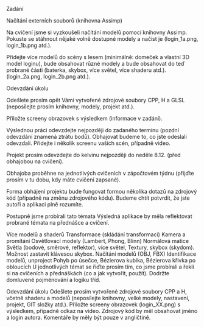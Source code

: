 Zadání

Načítání externích souborů (knihovna Assimp)

Na cvičení jsme si vyzkoušeli načítání modelů pomocí knihovny Assimp. Pokuste se stáhnout nějaké volně dostupné modely a načíst je (login_1a.png, login_1b.png atd.).

Přidejte více modelů do scény s lesem (minimálně: domeček a vlastní 3D model loginu), bude obsahovat různé modely a bude obsahovat do teď probrané části (baterka, skybox, více světel, více shaderu atd.).(login_2a.png, login_2b.png atd.).

Odevzdání úkolu

Odešlete prosím opět Vámi vytvořené zdrojové soubory CPP, H a GLSL (neposílejte prosím knihovny, modely, projekt atd.).

Přiložte screeny obrazovek s výsledkem (informace v zadání).




Výslednou práci odevzdejte nejpozději do zadaného termínu (pozdní odevzdání znamená ztrátu bodů). Obhajovat budeme to, co jste odeslali odevzdali. Přidejte i několik screenu vaších scén, případně video.

Projekt prosím odevzdejte do kelvinu nejpozději do neděle 8.12. (před obhajobou na cvičení).

Obhajoba proběhne na jednotlivých cvičeních v zápočtovém týdnu (přijďte prosím v tu dobu, kdy máte cvičení zapsané).

Forma obhájení projektu bude fungovat formou několika dotazů na zdrojový kód (případně na změnu zdrojového kódu). Budeme chtít potvrdit, že jste autoři a aplikaci plně rozumíte.

Postupně jsme probírali tato témata
Výsledná aplikace by měla reflektovat probrané témata na přednášce a cvičení.

Více modelů a shaderů
Transformace (skládání transformací)
Kamera a promítání
Osvětlovací modely (Lambert, Phong, Blinn)
Normálová matice
Světla (bodové, směrové, reflektor), více světel,
Textury, skybox (skydom). Možnost zastavit klávesou skybox.
Načítání modelů (OBJ, FBX)
Identifikace modelů, unproject
Pohyb po úsečce, Bézierova kubika, Bézierova křivka po obloucích
U jednotlivých témat se řiďte prosím tím, co jsme probírali a řekli si na cvičeních a přednáškách (co a jak vytvořit, použít). Dodržte domluvené pojménování a logiku tříd.

Odevzdání úkolu
Odešlete prosím vytvořené zdrojové soubory CPP a H, včetně shaderu a modelů (neposílejte knihovny, velké modely, nastavení, projekt, GIT složky atd.).
Přiložte screeny obrazovek (login_XX.png) s výsledkem, případně odkaz na video.
Zdrojový kód by měl obsahovat jméno a login autora.
Komentáře by měly být pouze v angličtině.
